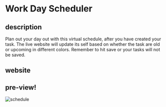 # Work Day Scheduler

## description
Plan out your day out with this virtual schedule, after you have created your task. The live website will update its self based on whether the task are old or upcoming in different colors. Remember to hit save or your tasks will not be saved.
## website

## pre-view!

![schedule](https://user-images.githubusercontent.com/94732823/152666644-de00cc15-7ea8-4858-b7a6-2d422a6dad42.jpg)
